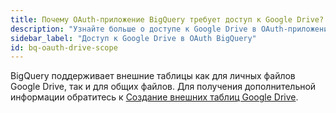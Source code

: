 ```yaml
---
title: Почему OAuth-приложение BigQuery требует доступ к Google Drive?
description: "Узнайте больше о доступе к Google Drive в OAuth-приложении BigQuery"
sidebar_label: "Доступ к Google Drive в OAuth BigQuery"
id: bq-oauth-drive-scope
---
```


BigQuery поддерживает внешние таблицы как для личных файлов Google Drive, так и для общих файлов. Для получения дополнительной информации обратитесь к [Создание внешних таблиц Google Drive](https://cloud.google.com/bigquery/docs/external-data-drive).